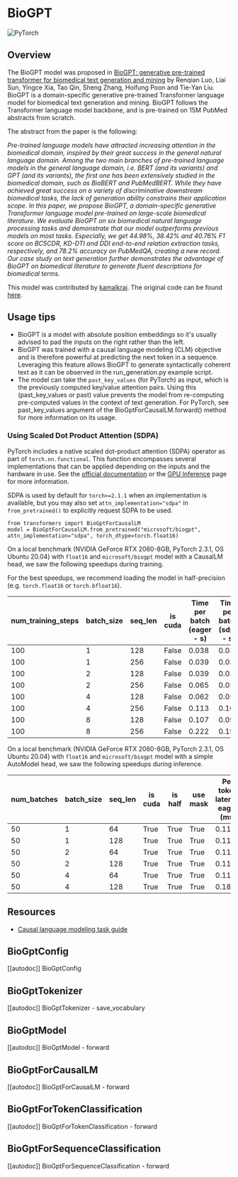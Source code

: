 <!--Copyright 2022 The HuggingFace Team. All rights reserved.

Licensed under the Apache License, Version 2.0 (the "License"); you may not use this file except in compliance with
the License. You may obtain a copy of the License at

http://www.apache.org/licenses/LICENSE-2.0

Unless required by applicable law or agreed to in writing, software distributed under the License is distributed on
an "AS IS" BASIS, WITHOUT WARRANTIES OR CONDITIONS OF ANY KIND, either express or implied. See the License for the
specific language governing permissions and limitations under the License.

⚠️ Note that this file is in Markdown but contain specific syntax for our doc-builder (similar to MDX) that may not be
rendered properly in your Markdown viewer.

-->

# BioGPT

<div class="flex flex-wrap space-x-1">
<img alt="PyTorch" src="https://img.shields.io/badge/PyTorch-DE3412?style=flat&logo=pytorch&logoColor=white">
</div>

## Overview

The BioGPT model was proposed in [BioGPT: generative pre-trained transformer for biomedical text generation and mining](https://academic.oup.com/bib/advance-article/doi/10.1093/bib/bbac409/6713511?guestAccessKey=a66d9b5d-4f83-4017-bb52-405815c907b9) by Renqian Luo, Liai Sun, Yingce Xia, Tao Qin, Sheng Zhang, Hoifung Poon and Tie-Yan Liu. BioGPT is a domain-specific generative pre-trained Transformer language model for biomedical text generation and mining. BioGPT follows the Transformer language model backbone, and is pre-trained on 15M PubMed abstracts from scratch.

The abstract from the paper is the following:

*Pre-trained language models have attracted increasing attention in the biomedical domain, inspired by their great success in the general natural language domain. Among the two main branches of pre-trained language models in the general language domain, i.e. BERT (and its variants) and GPT (and its variants), the first one has been extensively studied in the biomedical domain, such as BioBERT and PubMedBERT. While they have achieved great success on a variety of discriminative downstream biomedical tasks, the lack of generation ability constrains their application scope. In this paper, we propose BioGPT, a domain-specific generative Transformer language model pre-trained on large-scale biomedical literature. We evaluate BioGPT on six biomedical natural language processing tasks and demonstrate that our model outperforms previous models on most tasks. Especially, we get 44.98%, 38.42% and 40.76% F1 score on BC5CDR, KD-DTI and DDI end-to-end relation extraction tasks, respectively, and 78.2% accuracy on PubMedQA, creating a new record. Our case study on text generation further demonstrates the advantage of BioGPT on biomedical literature to generate fluent descriptions for biomedical terms.*

This model was contributed by [kamalkraj](https://huggingface.co/kamalkraj). The original code can be found [here](https://github.com/microsoft/BioGPT).

## Usage tips

- BioGPT is a model with absolute position embeddings so it's usually advised to pad the inputs on the right rather than the left.
- BioGPT was trained with a causal language modeling (CLM) objective and is therefore powerful at predicting the next token in a sequence. Leveraging this feature allows BioGPT to generate syntactically coherent text as it can be observed in the run_generation.py example script.
- The model can take the `past_key_values` (for PyTorch) as input, which is the previously computed key/value attention pairs. Using this (past_key_values or past) value prevents the model from re-computing pre-computed values in the context of text generation. For PyTorch, see past_key_values argument of the BioGptForCausalLM.forward() method for more information on its usage.

### Using Scaled Dot Product Attention (SDPA)

PyTorch includes a native scaled dot-product attention (SDPA) operator as part of `torch.nn.functional`. This function 
encompasses several implementations that can be applied depending on the inputs and the hardware in use. See the 
[official documentation](https://pytorch.org/docs/stable/generated/torch.nn.functional.scaled_dot_product_attention.html) 
or the [GPU Inference](https://huggingface.co/docs/transformers/main/en/perf_infer_gpu_one#pytorch-scaled-dot-product-attention)
page for more information.

SDPA is used by default for `torch>=2.1.1` when an implementation is available, but you may also set 
`attn_implementation="sdpa"` in `from_pretrained()` to explicitly request SDPA to be used.

```
from transformers import BioGptForCausalLM
model = BioGptForCausalLM.from_pretrained("microsoft/biogpt", attn_implementation="sdpa", torch_dtype=torch.float16)
```

On a local benchmark (NVIDIA GeForce RTX 2060-8GB, PyTorch 2.3.1, OS Ubuntu 20.04) with `float16` and `microsoft/biogpt` model with a CausalLM head,
we saw the following speedups during training.

For the best speedups, we recommend loading the model in half-precision (e.g. `torch.float16` or `torch.bfloat16`).

| num_training_steps | batch_size | seq_len | is cuda | Time per batch (eager - s) | Time per batch (sdpa - s) | Speedup (%) | Eager peak mem (MB) | sdpa peak mem (MB) | Mem saving (%) |
|--------------------|------------|---------|---------|----------------------------|---------------------------|-------------|---------------------|--------------------|----------------|
| 100                | 1          | 128     | False   | 0.038                      | 0.031                     | 21.301      | 1601.862            | 1601.497           | 0.023          |
| 100                | 1          | 256     | False   | 0.039                      | 0.034                     | 15.084      | 1624.944            | 1625.296           | -0.022         |
| 100                | 2          | 128     | False   | 0.039                      | 0.033                     | 16.820      | 1624.567            | 1625.296           | -0.045         |
| 100                | 2          | 256     | False   | 0.065                      | 0.059                     | 10.255      | 1672.164            | 1672.164           | 0.000          |
| 100                | 4          | 128     | False   | 0.062                      | 0.058                     | 6.998       | 1671.435            | 1672.164           | -0.044         |
| 100                | 4          | 256     | False   | 0.113                      | 0.100                     | 13.316      | 2350.179            | 1848.435           | 27.144         |
| 100                | 8          | 128     | False   | 0.107                      | 0.098                     | 9.883       | 2098.521            | 1848.435           | 13.530         |
| 100                | 8          | 256     | False   | 0.222                      | 0.196                     | 13.413      | 3989.980            | 2986.492           | 33.601         |

On a local benchmark (NVIDIA GeForce RTX 2060-8GB, PyTorch 2.3.1, OS Ubuntu 20.04) with `float16` and `microsoft/biogpt` model with a simple AutoModel head,
we saw the following speedups during inference.

| num_batches | batch_size | seq_len | is cuda | is half | use mask | Per token latency eager (ms) | Per token latency SDPA (ms) | Speedup (%) | Mem eager (MB) | Mem BT (MB) | Mem saved (%) |
|-------------|------------|---------|---------|---------|----------|------------------------------|-----------------------------|-------------|----------------|--------------|---------------|
| 50          | 1          | 64      | True    | True    | True     | 0.115                        | 0.098                       | 17.392      | 716.998        | 716.998      | 0.000         |
| 50          | 1          | 128     | True    | True    | True     | 0.115                        | 0.093                       | 24.640      | 730.916        | 730.916      | 0.000         |
| 50          | 2          | 64      | True    | True    | True     | 0.114                        | 0.096                       | 19.204      | 730.900        | 730.900      | 0.000         |
| 50          | 2          | 128     | True    | True    | True     | 0.117                        | 0.095                       | 23.529      | 759.262        | 759.262      | 0.000         |
| 50          | 4          | 64      | True    | True    | True     | 0.113                        | 0.096                       | 18.325      | 759.229        | 759.229      | 0.000         |
| 50          | 4          | 128     | True    | True    | True     | 0.186                        | 0.178                       | 4.289       | 816.478        | 816.478      | 0.000         |


## Resources

- [Causal language modeling task guide](../tasks/language_modeling)

## BioGptConfig

[[autodoc]] BioGptConfig


## BioGptTokenizer

[[autodoc]] BioGptTokenizer
    - save_vocabulary


## BioGptModel

[[autodoc]] BioGptModel
    - forward


## BioGptForCausalLM

[[autodoc]] BioGptForCausalLM
    - forward

    
## BioGptForTokenClassification

[[autodoc]] BioGptForTokenClassification
    - forward


## BioGptForSequenceClassification

[[autodoc]] BioGptForSequenceClassification
    - forward